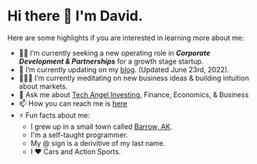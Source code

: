 # Hi there 👋 I'm David.

Here are some highlights if you are interested in learning more about me:

- 👨‍🚀 I’m currently seeking a new operating role in __*Corporate Development & Partnerships*__ for a growth stage startup.
- 🔭 I’m currently updating on my [blog](https://zoosjuice.github.io). (Updated June 23rd, 2022).
- 🧘🏻‍♂️ I’m currently meditating on new business ideas & building intuition about markets. 
- 💬 Ask me about [Tech Angel Investing](https://action.ventures), Finance, Economics, & Business
- 📫 How you can reach me is [here](https://zoosjuice.github.io)
- ⚡ Fun facts about me: 
  * I grew up in a small town called [Barrow, AK](https://earth.google.com/web/@71.28504404,-156.78188622,4.87095113a,29837.11165883d,35y,0h,0t,0r/data=CkwaShJECiUweDUwYzJkODAxMWZlMDZlYzU6MHhiOWQ0ODExMjA5YzNkODUwGdvqg3aY0lFAIYLIIk08mWPAKglVdHFpYWd2aWsYAyAB). 
  * I'm a self-taught programmer. 
  * My @ sign is a derivitive of my last name. 
  * I ❤️ Cars and Action Sports.

<!--
**zoosjuice/zoosjuice** is a ✨ _special_ ✨ repository because its `README.md` (this file) appears on your GitHub profile.
-->
